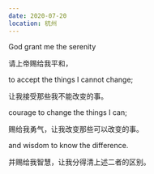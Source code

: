 ```yaml
---
date: 2020-07-20
location: 杭州
---
```


God grant me the serenity



请上帝赐给我平和，



to accept the things I cannot change;



让我接受那些我不能改变的事。



courage to change the things I can;



赐给我勇气，让我改变那些可以改变的事。



and wisdom to know the difference.



并赐给我智慧，让我分得清上述二者的区别。
